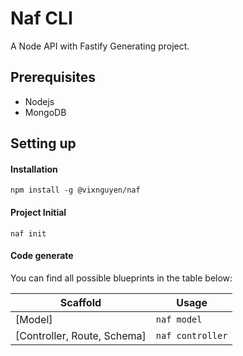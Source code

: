 # Naf CLI 
A Node API with Fastify Generating project.

## Prerequisites
- Nodejs
- MongoDB

## Setting up

#### Installation
`npm install -g @vixnguyen/naf`

#### Project Initial
`naf init`

#### Code generate

You can find all possible blueprints in the table below:

Scaffold  | Usage
---       | ---
[Model]      | `naf model`
[Controller, Route, Schema]      | `naf controller`
